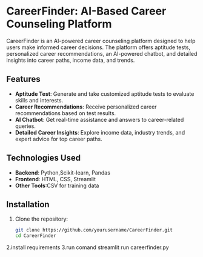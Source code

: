 # CareerFinder: AI-Based Career Counseling Platform

CareerFinder is an AI-powered career counseling platform designed to help users make informed career decisions. The platform offers aptitude tests, personalized career recommendations, an AI-powered chatbot, and detailed insights into career paths, income data, and trends.

## Features
- **Aptitude Test**: Generate and take customized aptitude tests to evaluate skills and interests.
- **Career Recommendations**: Receive personalized career recommendations based on test results.
- **AI Chatbot**: Get real-time assistance and answers to career-related queries.
- **Detailed Career Insights**: Explore income data, industry trends, and expert advice for top career paths.

## Technologies Used
- **Backend**: Python,Scikit-learn, Pandas
- **Frontend**: HTML, CSS, Streamlit
- **Other Tools**:CSV for training data

## Installation
1. Clone the repository:
   ```bash
   git clone https://github.com/yourusername/CareerFinder.git
   cd CareerFinder
2.install requirements
3.run comand
 streamlit run careerfinder.py
   
